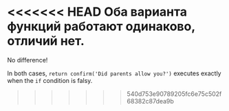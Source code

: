 <<<<<<< HEAD
Оба варианта функций работают одинаково, отличий нет.
=======
No difference!

In both cases, `return confirm('Did parents allow you?')` executes exactly when the `if` condition is falsy.
>>>>>>> 540d753e90789205fc6e75c502f68382c87dea9b
